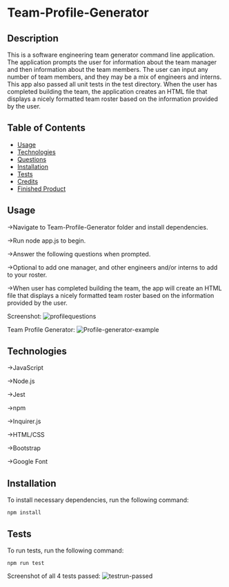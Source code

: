 # Team-Profile-Generator

## Description 

This is a software engineering team generator command line application. The application prompts the user for information about the team manager and then information about the team members. The user can input any number of team members, and they may be a mix of engineers and interns. This app also passed all unit tests in the test directory. When the user has completed building the team, the application creates an HTML file that displays a nicely formatted team roster based on the information provided by the user.

## Table of Contents
* [Usage](#usage)
* [Technologies](#technologies)
* [Questions](#questions)
* [Installation](#Installation)
* [Tests](#Tests)
* [Credits](#Credits)
* [Finished Product](#finished-product)

## Usage

&rightarrow;Navigate to Team-Profile-Generator folder and install dependencies.

&rightarrow;Run node app.js to begin.

&rightarrow;Answer the following questions when prompted.

&rightarrow;Optional to add one manager, and other engineers and/or interns to add to your roster.

&rightarrow;When user has completed building the team, the app will create an HTML file that displays a nicely formatted team roster based on the information provided by the user.

Screenshot: ![profilequestions](https://user-images.githubusercontent.com/70370805/101961095-d991c980-3bbd-11eb-927e-62978b08acc2.jpg)

Team Profile Generator: ![Profile-generator-example](https://user-images.githubusercontent.com/70370805/101961249-2aa1bd80-3bbe-11eb-83d2-9e83a4ee8f7a.png)

## Technologies

&rightarrow;JavaScript

&rightarrow;Node.js

&rightarrow;Jest

&rightarrow;npm

&rightarrow;Inquirer.js

&rightarrow;HTML/CSS

&rightarrow;Bootstrap

&rightarrow;Google Font

## Installation
To install necessary dependencies, run the following command: 
``` 
npm install 
``` 

## Tests
To run tests, run the following command: 
``` 
npm run test 
```
Screenshot of all 4 tests passed: 
![testrun-passed](https://user-images.githubusercontent.com/70370805/101961698-1b6f3f80-3bbf-11eb-88df-be64e880a7fc.jpg)

